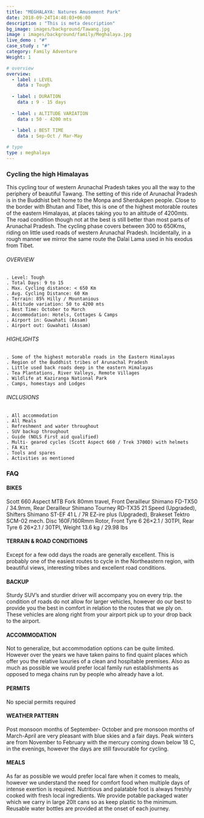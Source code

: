 ```yaml
---
title: "MEGHALAYA: Natures Amusement Park"
date: 2018-09-24T14:48:03+06:00
description : "This is meta description"
bg_image: images/background/Tawang.jpg
image : images/background/family/Meghalaya.jpg
live_demo : "#"
case_study : "#"
category: Family Adventure
Weight: 1

# overview
overview:
  - label : LEVEL
    data : Tough
    
  - label : DURATION
    data : 9 - 15 days
    
  - label : ALTITUDE VARIATION
    data : 50 - 4200 mts
    
  - label : BEST TIME
    data : Sep-Oct / Mar-May 

# type
type : meghalaya
---
```


### Cycling the high Himalayas

This cycling tour of western Arunachal Pradesh takes you all the way to the periphery of beautiful Tawang. The setting of this ride of Arunachal Pradesh is in the Buddhist belt home to the Monpa and Sherdukpen people. Close to the border with Bhutan and Tibet, this is one of the highest motorable routes of the eastern Himalayas, at places taking you to an altitude of 4200mts. The road condition though not at the best is still better than most parts of Arunachal Pradesh. The cycling phase covers between 300 to 650Kms, riding on little used roads of western Arunachal Pradesh. Incidentally, in a rough manner we mirror the same route the Dalai Lama used in his exodus from Tibet.



###### OVERVIEW
```
. Level: Tough
. Total Days: 9 to 15
. Max. Cycling distance: < 650 Km
. Avg. Cycling Distance: 60 Km
. Terrain: 85% Hilly / Mountanious
. Altitude variation: 50 to 4200 mts
. Best Time: October to March
. Accommodation: Hotels, Cottages & Camps
. Airport in: Guwahati (Assam)
. Airport out: Guwahati (Assam)
```




###### HIGHLIGHTS
```
. Some of the highest motorable roads in the Eastern Himalayas
. Region of the Buddhist tribes of Arunachal Pradesh
. Little used back roads deep in the eastern Himalayas
. Tea Plantations, River Valleys, Remote Villages
. Wildlife at Kaziranga National Park
. Camps, homestays and Lodges
```

###### INCLUSIONS
```
. All accommodation
. All Meals
. Refreshment and water throughout
. SUV backup throughout
. Guide (NOLS First aid qualified)
. Multi- geared cycles (Scott Aspect 660 / Trek 3700D) with helmets
. FA Kit
. Tools and spares
. Activities as mentioned
```

### FAQ

#### BIKES

Scott 660 Aspect MTB
Fork 80mm travel, Front Derailleur Shimano FD-TX50 / 34.9mm, Rear Derailleur Shimano Tourney RD-TX35 21 Speed (Upgraded), Shifters Shimano ST-EF 41 L / 7R EZ-ire plus (Upgraded), Brakeset Tektro SCM-02 mech. Disc 160F/160Rmm Rotor, Front Tyre 6 26×2.1 / 30TPI, Rear Tyre 6 26×2.1 / 30TPI, Weight 13.6 kg / 29.98 lbs

#### TERRAIN & ROAD CONDITIOINS

Except for a few odd days the roads are generally excellent. This is probably one of the easiest routes to cycle in the Northeastern region, with beautiful views, interesting tribes and excellent road conditions.

#### BACKUP
Sturdy SUV’s and sturdier driver will accompany you on every trip. the condition of roads do not allow for larger vehicles, however do our best to provide you the best in comfort in relation to the routes that we ply on. These vehicles are along right from your airport pick up to your drop back to the airport.

#### ACCOMMODATION
Not to generalize, but accommodation options can be quite limited. However over the years we have taken pains to find quaint places which offer you the relative luxuries of a clean and hospitable premises. Also as much as possible we would prefer local family run establishments as opposed to mega chains run by people who already have a lot.

#### PERMITS
No special permits required

#### WEATHER PATTERN
Post monsoon months of September- October and pre monsoon months of March-April are very pleasant with blue skies and a fair days. Peak winters are from November to February with the mercury coming down below 18 C, in the evenings, however the days are still favourable for cycling.

#### MEALS
As far as possible we would prefer local fare when it comes to meals, however we understand the need for comfort food when multiple days of intense exertion is required. Nutritious and palatable foot is always freshly cooked with fresh local ingredients. We provide potable packaged water which we carry in large 20lt cans so as keep plastic to the minimum. Reusable water bottles are provided at the onset of each journey.
